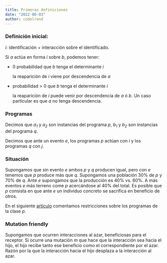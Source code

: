 ```yaml
---
title: Primeras definiciones
date: "2022-06-03"
author: codelrond
---
```


### Definición inicial:

_i_: identificación + interacción sobre el identificado.

Si _a_ actúa en forma _i_ sobre _b_, podemos tener:

- 0 probabilidad que _b_ tenga el determinante _i_

    la reaparición de _i_ viene por descendencia de _a_

- probabilidad > 0 que _b_ tenga el determinante _i_

    la reaparición de _i_ puede venir por descendencia de _a_ ó _b_. Un caso particular es que _a_ no tenga descendencia.

### Programas

Decimos que _a<sub>1</sub>_ y _a<sub>2</sub>_ son instancias del programa _p_, _b<sub>1</sub>_ y _b<sub>2</sub>_ son instancias del programa _q_.

Decimos que ante un evento _e_, los programas _p_ actúan con _i_ y los programas _q_ con _j_.


### Situación

Supongamos que sin evento _e_ ambos _p_ y _q_ producen igual, pero con _e_ tenemos que _p_ produce más que _q_. Supongamos una población 30% de _p_ y 70% de _q_. Ante _e_ supongamos que la producción es 40% vs. 60%. A más eventos _e_ más terreno come _p_ acercándose al 40% del total. Es posible que _p_ consista en que ante _e_ un individuo concreto se sacrifica en beneficio de otros.

En el siguiente [artículo](/blog/2) comentamos restricciones sobre los programas de la clase _p_.

### Mutation friendly

Supongamos que ocurren interacciones al azar, beneficiosas para el receptor. Si ocurre una mutación _m_ que hace que la interacción sea hacia el hijo, el hijo recibe tanto ese beneficio como el correspondiente por el azar. Razón por la que la interacción hacia el hijo desplaza a la interacción al azar.